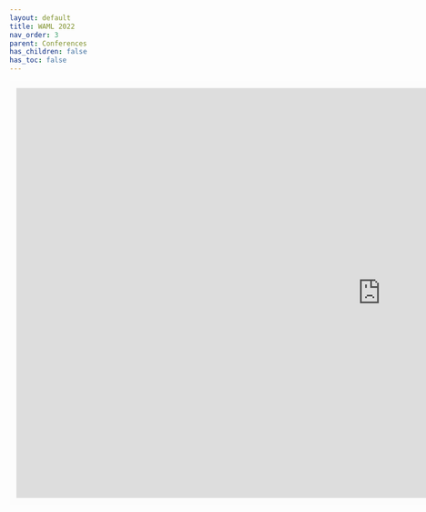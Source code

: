 ```yaml
---
layout: default
title: WAML 2022  
nav_order: 3
parent: Conferences
has_children: false
has_toc: false
---
```


<iframe width="1280" height="720" frameborder="0" marginheight="0" marginwidth="0" style="border:12px solid  #fcfcfc" src="https://meginwinnipeg.github.io/slides/waml2022.html"></iframe>  